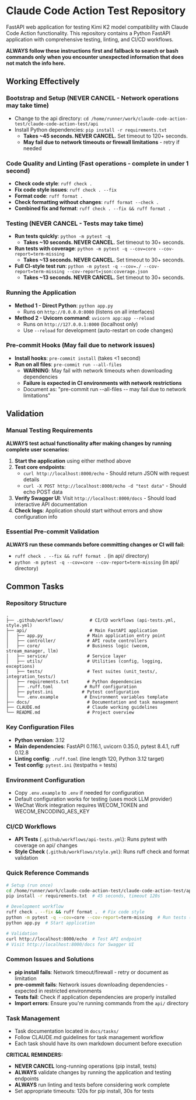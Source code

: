# Claude Code Action Test Repository

FastAPI web application for testing Kimi K2 model compatibility with Claude Code Action functionality. This repository contains a Python FastAPI application with comprehensive testing, linting, and CI/CD workflows.

**ALWAYS follow these instructions first and fallback to search or bash commands only when you encounter unexpected information that does not match the info here.**

## Working Effectively

### Bootstrap and Setup (NEVER CANCEL - Network operations may take time)
- Change to the api directory: `cd /home/runner/work/claude-code-action-test/claude-code-action-test/api`
- Install Python dependencies: `pip install -r requirements.txt` 
  - **Takes ~45 seconds. NEVER CANCEL.** Set timeout to 120+ seconds.
  - **May fail due to network timeouts or firewall limitations** - retry if needed

### Code Quality and Linting (Fast operations - complete in under 1 second)
- **Check code style**: `ruff check .`
- **Fix code style issues**: `ruff check . --fix`
- **Format code**: `ruff format .`
- **Check formatting without changes**: `ruff format --check .`
- **Combined fix and format**: `ruff check . --fix && ruff format .`

### Testing (NEVER CANCEL - Tests may take time)
- **Run tests quickly**: `python -m pytest -q`
  - **Takes ~10 seconds. NEVER CANCEL.** Set timeout to 30+ seconds.
- **Run tests with coverage**: `python -m pytest -q --cov=core --cov-report=term-missing`
  - **Takes ~13 seconds. NEVER CANCEL.** Set timeout to 30+ seconds.
- **Full CI-style test run**: `python -m pytest -q --cov=./ --cov-report=term-missing --cov-report=json:coverage.json`
  - **Takes ~13 seconds. NEVER CANCEL.** Set timeout to 30+ seconds.

### Running the Application
- **Method 1 - Direct Python**: `python app.py`
  - Runs on `http://0.0.0.0:8000` (listens on all interfaces)
- **Method 2 - Uvicorn command**: `uvicorn app:app --reload`
  - Runs on `http://127.0.0.1:8000` (localhost only)
  - Use `--reload` for development (auto-restart on code changes)

### Pre-commit Hooks (May fail due to network issues)
- **Install hooks**: `pre-commit install` (takes <1 second)
- **Run on all files**: `pre-commit run --all-files`
  - **WARNING**: May fail with network timeouts when downloading dependencies
  - **Failure is expected in CI environments with network restrictions**
  - Document as: "pre-commit run --all-files -- may fail due to network limitations"

## Validation

### Manual Testing Requirements
**ALWAYS test actual functionality after making changes by running complete user scenarios:**

1. **Start the application** using either method above
2. **Test core endpoints**:
   - `curl http://localhost:8000/echo` - Should return JSON with request details
   - `curl -X POST http://localhost:8000/echo -d "test data"` - Should echo POST data
3. **Verify Swagger UI**: Visit `http://localhost:8000/docs` - Should load interactive API documentation
4. **Check logs**: Application should start without errors and show configuration info

### Essential Pre-commit Validation
**ALWAYS run these commands before committing changes or CI will fail:**
- `ruff check . --fix && ruff format .` (in api/ directory)
- `python -m pytest -q --cov=core --cov-report=term-missing` (in api/ directory)

## Common Tasks

### Repository Structure
```
.
├── .github/workflows/          # CI/CD workflows (api-tests.yml, style.yml)
├── api/                        # Main FastAPI application
│   ├── app.py                 # Main application entry point
│   ├── controller/            # API route controllers
│   ├── core/                  # Business logic (wecom, stream_manager, llm)
│   ├── service/               # Service layer
│   ├── utils/                 # Utilities (config, logging, exceptions)
│   ├── tests/                 # Test suites (unit_tests/, integration_tests/)
│   ├── requirements.txt       # Python dependencies
│   ├── .ruff.toml            # Ruff configuration
│   ├── pytest.ini           # Pytest configuration
│   └── .env.example          # Environment variables template
├── docs/                      # Documentation and task management
├── CLAUDE.md                  # Claude working guidelines
└── README.md                  # Project overview
```

### Key Configuration Files
- **Python version**: 3.12
- **Main dependencies**: FastAPI 0.116.1, uvicorn 0.35.0, pytest 8.4.1, ruff 0.12.8
- **Linting config**: `.ruff.toml` (line length 120, Python 3.12 target)
- **Test config**: `pytest.ini` (testpaths = tests)

### Environment Configuration
- Copy `.env.example` to `.env` if needed for configuration
- Default configuration works for testing (uses mock LLM provider)
- WeChat Work integration requires WECOM_TOKEN and WECOM_ENCODING_AES_KEY

### CI/CD Workflows
- **API Tests** (`.github/workflows/api-tests.yml`): Runs pytest with coverage on api/ changes
- **Style Check** (`.github/workflows/style.yml`): Runs ruff check and format validation

### Quick Reference Commands
```bash
# Setup (run once)
cd /home/runner/work/claude-code-action-test/claude-code-action-test/api
pip install -r requirements.txt  # 45 seconds, timeout 120s

# Development workflow
ruff check . --fix && ruff format .  # Fix code style
python -m pytest -q --cov=core --cov-report=term-missing  # Run tests (13s)
python app.py  # Start application

# Validation
curl http://localhost:8000/echo  # Test API endpoint
# Visit http://localhost:8000/docs for Swagger UI
```

### Common Issues and Solutions
- **pip install fails**: Network timeout/firewall - retry or document as limitation
- **pre-commit fails**: Network issues downloading dependencies - expected in restricted environments
- **Tests fail**: Check if application dependencies are properly installed
- **Import errors**: Ensure you're running commands from the `api/` directory

### Task Management
- Task documentation located in `docs/tasks/`
- Follow CLAUDE.md guidelines for task management workflow
- Each task should have its own markdown document before execution

**CRITICAL REMINDERS:**
- **NEVER CANCEL** long-running operations (pip install, tests)
- **ALWAYS** validate changes by running the application and testing endpoints
- **ALWAYS** run linting and tests before considering work complete
- Set appropriate timeouts: 120s for pip install, 30s for tests